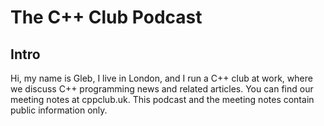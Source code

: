 # The C++ Club Podcast

## Intro

Hi, my name is Gleb, I live in London, and I run a C++ club at work, where we discuss C++ programming news and related articles. You can find our meeting notes at cppclub.uk. This podcast and the meeting notes contain public information only.
